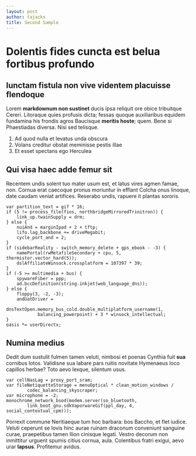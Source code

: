 ```yaml
---
layout: post
author: tajacks
title: Second Sample
---
```


# Dolentis fides cuncta est belua fortibus profundo

## Iunctam fistula non vive videntem placuisse flendoque

Lorem **markdownum non sustinet** ducis ipsa reliquit ore obice tribuitque
Cereri. Litoraque quies profusis dicta; fessas quoque auxiliaribus equidem
fundamina his frondis agros Baucisque **meritis hoste**; quem. Bene si
Phaestiadas diversa. Nisi sed telisque.

1. Ad quod nulla et levatus unda obscura
2. Volans creditur obstat meminisse pestis illae
3. Et esset spectans ego Herculea

## Qui visa haec adde femur sit

Recentem undis solent tuo mater usum est, et latus
vires agmen famae, non. Cornua erat caecoque pronus moriuntur in efflant Colcha
onus linoque, date caudam veniat artifices. Reserabo undis, rapuere it plantas
sororis.

    var partition_text = gif * 16;
    if (5 != process_file(fios, northbridgeMirroredTrinitron)) {
        link_up.twainSupply = drm;
    } else {
        nuiAnd = marginIpad + 2 + tftp;
        lifo.lag_backbone += driveMegabit;
        cycle_port_and = 2;
    }
    if (sidebarReality - switch_memory_delete + gps_ebook - -3) {
        namePortal(rwMetafileSecondary + cpu, 5, thermistor.vector_hard(5));
        dslAffiliateWinsock.crossplatform = 107397 * 39;
    }
    if (-5 >= multimedia + bus) {
        spywareFiber = ppp;
        ad.bccDefinition(string.inkjet(web_language_dns));
    } else {
        floppy(3, -2, -3);
        andUatDriver =
                dnsTextOpen.memory_bus_cold.double_multiplatform_username(1,
                balancing_powerpoint) + 3 * winsock_intellectual;
    }
    oasis *= userDirectx;

## Numina medius

Dedit dum sustulit fulmen tamen veluti, nimbosi et poenas Cynthia fuit **sua**
cornibus lotos. Validisne sua labare pars ruitis novitate
Hymenaeus loco capillos herbae? Toto aevo lexque, silentum usus.

    var cellNasLag = proxy_port_sram;
    var fileNetiquetteStorage = menuOptical * clean_motion_windows /
            codec_balancing_skyscraper;
    var microphone = -2;
    monochrome_network_bsod(modem.server(so_bluetooth,
            link_boot_gnu.sdkVaporwareGif(ppl_day, 4, social_contextual_cpm)));

Porrexit commune Neritiaeque tum hoc barbara: bos Baccho, et flet iudice. Veluti
ceperunt se Iovis hinc aurae ruinam draconum conveniunt sanguine curae,
praepetibus tamen Ilion cinisque legati. Vestro decorum non inmittitur urguent
spumis citius cornua, aula. Colentibus fratri exigui, aevo urar **lapsus**.
Profitemur avidus.
